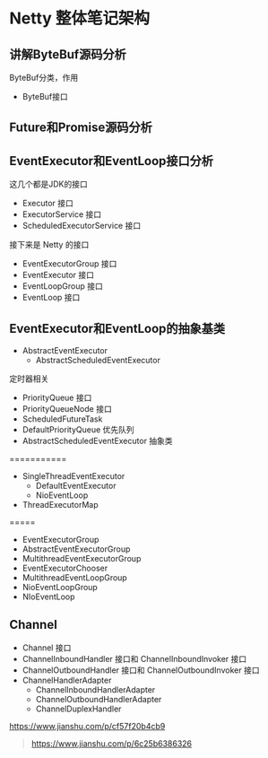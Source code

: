 # Netty 整体笔记架构
## 讲解ByteBuf源码分析
ByteBuf分类，作用

- ByteBuf接口


## Future和Promise源码分析

## EventExecutor和EventLoop接口分析

这几个都是JDK的接口
- Executor 接口
- ExecutorService  接口
- ScheduledExecutorService 接口

接下来是 Netty 的接口
- EventExecutorGroup 接口
- EventExecutor 接口
- EventLoopGroup 接口
- EventLoop 接口
   
## EventExecutor和EventLoop的抽象基类 
- AbstractEventExecutor
    - AbstractScheduledEventExecutor
  
定时器相关

- PriorityQueue 接口
- PriorityQueueNode 接口
- ScheduledFutureTask
- DefaultPriorityQueue 优先队列
- AbstractScheduledEventExecutor 抽象类

===========

- SingleThreadEventExecutor
    - DefaultEventExecutor
    - NioEventLoop
- ThreadExecutorMap

=====
- EventExecutorGroup
- AbstractEventExecutorGroup
- MultithreadEventExecutorGroup
- EventExecutorChooser
- MultithreadEventLoopGroup
- NioEventLoopGroup
- NIoEventLoop

## Channel
- Channel 接口
- ChannelInboundHandler 接口和 ChannelInboundInvoker 接口
- ChannelOutboundHandler 接口和 ChannelOutboundInvoker 接口
- ChannelHandlerAdapter
    - ChannelInboundHandlerAdapter
    - ChannelOutboundHandlerAdapter
    - ChannelDuplexHandler



https://www.jianshu.com/p/cf57f20b4cb9
> https://www.jianshu.com/p/6c25b6386326